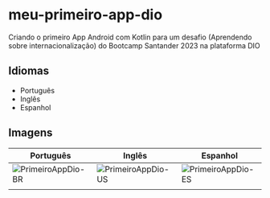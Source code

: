 # meu-primeiro-app-dio
Criando o primeiro App Android com Kotlin para um desafio (Aprendendo sobre internacionalização) do Bootcamp Santander 2023 na plataforma DIO

## Idiomas

- Português
- Inglês
- Espanhol

## Imagens

| **Português** | **Inglês** | **Espanhol** |
| -----------   | --------   | ---------   |
|![PrimeiroAppDio-BR](https://github.com/kaye333/meu-primeiro-app-dio-kotlin/assets/86027706/07c5a36b-8c06-4add-8128-50350806a388) | ![PrimeiroAppDio-US](https://github.com/kaye333/meu-primeiro-app-dio-kotlin/assets/86027706/06ecf928-3feb-4744-9696-4365fe33535b) | ![PrimeiroAppDio-ES](https://github.com/kaye333/meu-primeiro-app-dio-kotlin/assets/86027706/bb6a1fc3-7b42-4a5c-9cbe-d866e42abf6c)
| | |
